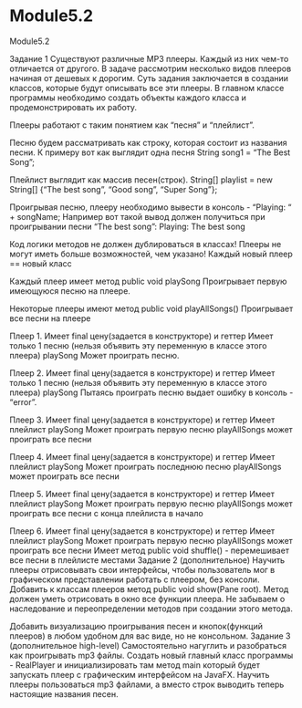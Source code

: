 # Module5.2
Module5.2

Задание 1
Существуют различные MP3 плееры. Каждый из них чем-то отличается от другого. В задаче рассмотрим несколько видов плееров начиная от дешевых к дорогим. Суть задания заключается в создании классов, которые будут описывать все эти плееры. В главном классе программы необходимо создать объекты каждого класса и продемонстрировать их работу.

Плееры работают с таким понятием как “песня” и “плейлист”.

Песню будем рассматривать как строку, которая состоит из названия песни. К примеру вот как выглядит одна песня
String song1 = “The Best Song”;

Плейлист выглядит как массив песен(строк).
String[] playlist = new String[] {“The best song”, “Good song”, “Super Song”};

Проигрывая песню, плееру необходимо вывести в консоль - “Playing: “ + songName;
Например вот такой вывод должен получиться при проигрывании песни “The best song”: Playing: The best song

Код логики методов не должен дублироваться в классах!
Плееры не могут иметь больше возможностей, чем указано!
Каждый новый плеер == новый класс

Каждый плеер имеет метод public void playSong
Проигрывает первую имеющуюся песню на плеере.

Некоторые плееры имеют метод public void playAllSongs()
Проигрывает все песни на плеере

Плеер 1.
Имеет final цену(задается в конструкторе) и геттер
Имеет только 1 песню (нельзя объявить эту переменную в классе этого плеера)
playSong Может проиграть песню.

Плеер 2.
Имеет final цену(задается в конструкторе) и геттер
Имеет только 1 песню (нельзя объявить эту переменную в классе этого плеера)
playSong Пытаясь проиграть песню выдает ошибку в консоль - “error”.

Плеер 3.
Имеет final цену(задается в конструкторе) и геттер
Имеет плейлист
playSong Может проиграть первую песню
playAllSongs может проиграть все песни

Плеер 4.
Имеет final цену(задается в конструкторе) и геттер
Имеет плейлист
playSong Может проиграть последнюю песню
playAllSongs может проиграть все песни

Плеер 5.
Имеет final цену(задается в конструкторе) и геттер
Имеет плейлист
playSong Может проиграть первую песню
playAllSongs может проиграть все песни с конца плейлиста в начало

Плеер 6.
Имеет final цену(задается в конструкторе) и геттер
Имеет плейлист
playSong Может проиграть первую песню
playAllSongs может проиграть все песни
Имеет метод public void shuffle() - перемешивает все песни в плейлисте местами
Задание 2 (дополнительное)
Научить плееры отрисовывать свои интерфейсы, чтобы пользователь мог в графическом представлении работать с плеером, без консоли.
Добавить к классам плееров метод public void show(Pane root). 
Метод должен уметь отрисовать в окно все функции плеера. Не забываем о наследование и переопределении методов при создании этого метода.

Добавить визуализацию проигрывания песен и кнопок(функций плееров) в любом удобном для вас виде, но не консольном.
Задание 3 (дополнительное high-level)
Самостоятельно нагуглить и разобраться как проигрывать mp3 файлы.
Создать новый главный класс программы - RealPlayer и инициализировать там метод main который будет запускать плеер с графическим интерфейсом на JavaFX. 
Научить плееры пользоваться mp3 файлами, а вместо строк выводить теперь настоящие названия песен.

